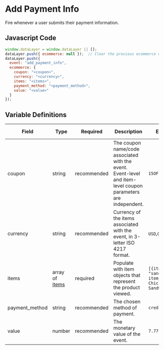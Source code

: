 # Add Payment Info

Fire whenever a user submits their payment information.

## Javascript Code

```js
window.dataLayer = window.dataLayer || [];
dataLayer.push({ ecommerce: null });  // Clear the previous ecommerce object.
dataLayer.push({
  event: "add_payment_info",
  ecommerce: {
    coupon: "<coupon>",
    currency: "<currency>",
    items: "<items>",
    payment_method: "<payment_method>",
    value: "<value>"
  }
});
```

## Variable Definitions

|Field|Type|Required|Description|Example|Pattern|Min Length|Max Length|Minimum|Maximum|Multiple Of|
| --- | --- | --- | --- | --- | --- | --- | --- | --- | --- | --- |
|coupon|string|recommended|The coupon name/code associated with the event. Event-level and item-level coupon parameters are independent.|`15OFF`|`^[A-Za-z0-9_]+$`
|currency|string|recommended|Currency of the items associated with the event, in 3-letter ISO 4217 format.|`USD`,`CAD`|`^[A-Z]{3}$`|3|3|
|items|array of [items](/schemas/item.md)|required|Populate with item objects that represent the product viewed.|`[{item_id: "sandwich1", item_name="CFA Chicken Sandwich"}]`
|payment_method|string|recommended|The chosen method of payment.|`credit_card`|`^[a-z_]+$`
|value|number|recommended|The monetary value of the event.|`7.77`|`^\d\.\d\d$`|||0.00|
